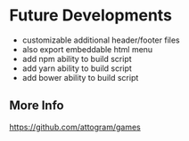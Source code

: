 # Future Developments

* customizable additional header/footer files
* also export embeddable html menu
* add npm ability to build script
* add yarn ability to build script
* add bower ability to build script

## More Info

<https://github.com/attogram/games>